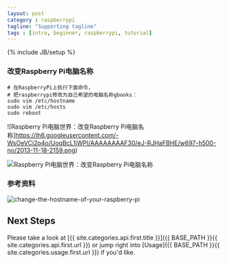 ```yaml
---
layout: post
category : raspberrypi
tagline: "Supporting tagline"
tags : [intro, beginner, raspberrypi, tutorial]
---
```

{% include JB/setup %}

### 改变Raspberry Pi电脑名称

    # 在RaspberryPi上执行下面命令，
    # 把raspberrypi修改为自己希望的电脑名称gbooks：
    sudo vim /etc/hostname
    sudo vim /etc/hosts
    sudo reboot

![Raspberry Pi电脑世界：改变Raspberry Pi电脑名称]https://lh6.googleusercontent.com/-WsOeVCi2p4o/UoqBcL1jWPI/AAAAAAAAF30/eJ-RJHaFBHE/w697-h500-no/2013-11-18-2159.png)

![Raspberry Pi电脑世界：改变Raspberry Pi电脑名称](https://lh5.googleusercontent.com/-hjXeH-zVedk/UoqBcG4ijwI/AAAAAAAAF34/5lub4uNBqIU/w655-h416-no/2013-11-18-2202.png)

### 参考资料
![change-the-hostname-of-your-raspberry-pi](http://www.developpeers.com/blogs/change-the-hostname-of-your-raspberry-pi)

## Next Steps

Please take a look at [{{ site.categories.api.first.title }}]({{ BASE_PATH }}{{ site.categories.api.first.url }})
or jump right into [Usage]({{ BASE_PATH }}{{ site.categories.usage.first.url }}) if you'd like.

